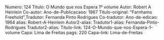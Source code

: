 Numero: 124
Titulo: O Mundo que nos Espera 1º volume
Autor: Robert A Heinlein
Co-autor: 
Ano-de-Publicacaoo: 1967
Titulo-original: "Farnhams Freehold",Tradutor: Fernanda Pinto Rodrigues
Co-tradutor: 
Ano-de-edicao: 1964
alias: Robert-A-Heinlein
Autor2-alias: 
Tradutor1-alias: Fernanda-Pinto-Rodrigues
Tradutor2-alias: 
Titulo-link: 124-O-Mundo-que-nos-Espera-1-volume
Capa: Lima de Freitas
pags: 220
Capa-link: Lima-de-Freitas